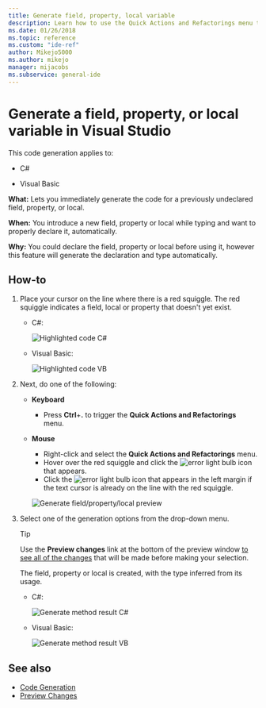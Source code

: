 ```yaml
---
title: Generate field, property, local variable
description: Learn how to use the Quick Actions and Refactorings menu to generate the code for a previously undeclared field, property, or local.
ms.date: 01/26/2018
ms.topic: reference
ms.custom: "ide-ref"
author: Mikejo5000
ms.author: mikejo
manager: mijacobs
ms.subservice: general-ide
---
```

# Generate a field, property, or local variable in Visual Studio

This code generation applies to:

- C#

- Visual Basic

**What:** Lets you immediately generate the code for a previously undeclared field, property, or local.

**When:** You introduce a new field, property or local while typing and want to properly declare it, automatically.

**Why:** You could declare the field, property or local before using it, however this feature will generate the declaration and type automatically.

## How-to

1. Place your cursor on the line where there is a red squiggle. The red squiggle indicates a field, local or property that doesn't yet exist.

   - C#:

       ![Highlighted code C#](media/field-highlight-cs.png)

   - Visual Basic:

       ![Highlighted code VB](media/field-highlight-vb.png)

2. Next, do one of the following:

   - **Keyboard**
      - Press **Ctrl**+**.** to trigger the **Quick Actions and Refactorings** menu.
   - **Mouse**
      - Right-click and select the **Quick Actions and Refactorings** menu.
      - Hover over the red squiggle and click the ![error light bulb](media/error-bulb.png) icon that appears.
      - Click the ![error light bulb](media/error-bulb.png) icon that appears in the left margin if the text cursor is already on the line with the red squiggle.

      ![Generate field/property/local preview](media/field-preview-cs.png)

3. Select one of the generation options from the drop-down menu.

   > [!TIP]
   > Use the **Preview changes** link at the bottom of the preview window [to see all of the changes](../../ide/preview-changes.md) that will be made before making your selection.

   The field, property or local is created, with the type inferred from its usage.

   - C#:

       ![Generate method result C#](media/field-result-cs.png)

   - Visual Basic:

       ![Generate method result VB](media/field-result-vb.png)

## See also

- [Code Generation](../code-generation-in-visual-studio.md)
- [Preview Changes](../../ide/preview-changes.md)
